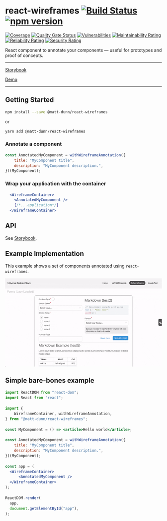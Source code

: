# react-wireframes [![Build Status](https://travis-ci.org/matt-dunn/react-wireframes.svg?branch=master)](https://travis-ci.org/matt-dunn/react-wireframes) [![npm version](https://badge.fury.io/js/%40matt-dunn%2Freact-wireframes.svg)](https://www.npmjs.com/package/@matt-dunn/react-wireframes)

[![Coverage](https://sonarcloud.io/api/project_badges/measure?project=matt-dunn_react-wireframes&metric=coverage)](https://sonarcloud.io/dashboard?id=matt-dunn_react-wireframes)
[![Quality Gate Status](https://sonarcloud.io/api/project_badges/measure?project=matt-dunn_react-wireframes&metric=alert_status)](https://sonarcloud.io/dashboard?id=matt-dunn_react-wireframes)
[![Vulnerabilities](https://sonarcloud.io/api/project_badges/measure?project=matt-dunn_react-wireframes&metric=vulnerabilities)](https://sonarcloud.io/dashboard?id=matt-dunn_react-wireframes)
[![Maintainability Rating](https://sonarcloud.io/api/project_badges/measure?project=matt-dunn_react-wireframes&metric=sqale_rating)](https://sonarcloud.io/dashboard?id=matt-dunn_react-wireframes)
[![Reliability Rating](https://sonarcloud.io/api/project_badges/measure?project=matt-dunn_react-wireframes&metric=reliability_rating)](https://sonarcloud.io/dashboard?id=matt-dunn_react-wireframes)
[![Security Rating](https://sonarcloud.io/api/project_badges/measure?project=matt-dunn_react-wireframes&metric=security_rating)](https://sonarcloud.io/dashboard?id=matt-dunn_react-wireframes)

React component to annotate your components — useful for prototypes and proof of concepts.

---

[Storybook](https://matt-dunn.github.io/react-wireframes/storybook/?path=/story/)

[Demo](https://matt-dunn.github.io/react-wireframes/)

---

## Getting Started

```sh
npm install --save @matt-dunn/react-wireframes
```

or

```sh
yarn add @matt-dunn/react-wireframes
```

### Annotate a component

```jsx
const AnnotatedMyComponent = withWireframeAnnotation({
    title: "MyComponent title",
    description: "MyComponent description.",
})(MyComponent);
```

### Wrap your application with the container

```jsx
  <WireframeContainer>
    <AnnotatedMyComponent />
    {/*...application*/}
  </WireframeContainer>
```

## API

See [Storybook](https://matt-dunn.github.io/react-wireframes/storybook/?path=/story/).

## Example Implementation

This example shows a set of components annotated using ```react-wireframes```. 

![](./docs/assets/react-wireframes.gif)


## Simple bare-bones example

```jsx
import ReactDOM from "react-dom";
import React from "react";

import {
    WireframeContainer, withWireframeAnnotation,
} from "@matt-dunn/react-wireframes";

const MyComponent = () => <article>Hello world</article>;

const AnnotatedMyComponent = withWireframeAnnotation({
    title: "MyComponent title",
    description: "MyComponent description.",
})(MyComponent);

const app = (
  <WireframeContainer>
      <AnnotatedMyComponent />
  </WireframeContainer>
);

ReactDOM.render(
  app,
  document.getElementById("app"),
);
```
